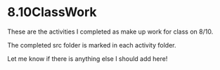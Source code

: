 # 8.10ClassWork


These are the activities I completed as make up work for class on 8/10. 

The completed src folder is marked in each activity folder.

Let me know if there is anything else I should add here! 
